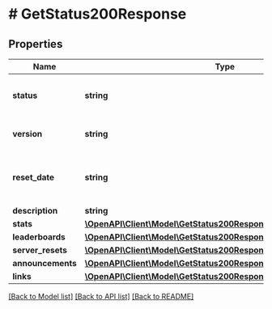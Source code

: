 # # GetStatus200Response

## Properties

Name | Type | Description | Notes
------------ | ------------- | ------------- | -------------
**status** | **string** | The current status of the game server. |
**version** | **string** | The current version of the API. |
**reset_date** | **string** | The date when the game server was last reset. |
**description** | **string** |  |
**stats** | [**\OpenAPI\Client\Model\GetStatus200ResponseStats**](GetStatus200ResponseStats.md) |  |
**leaderboards** | [**\OpenAPI\Client\Model\GetStatus200ResponseLeaderboards**](GetStatus200ResponseLeaderboards.md) |  |
**server_resets** | [**\OpenAPI\Client\Model\GetStatus200ResponseServerResets**](GetStatus200ResponseServerResets.md) |  |
**announcements** | [**\OpenAPI\Client\Model\GetStatus200ResponseAnnouncementsInner[]**](GetStatus200ResponseAnnouncementsInner.md) |  |
**links** | [**\OpenAPI\Client\Model\GetStatus200ResponseLinksInner[]**](GetStatus200ResponseLinksInner.md) |  |

[[Back to Model list]](../../README.md#models) [[Back to API list]](../../README.md#endpoints) [[Back to README]](../../README.md)
